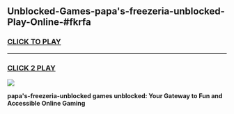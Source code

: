 
## Unblocked-Games-papa's-freezeria-unblocked-Play-Online-#fkrfa
<h3>
<a href="https://premium.freeplayer.one?title=papa's-freezeria-unblocked&ref=27F">CLICK TO PLAY</a></h3>
<hr>

<h3>
<a href="https://premium.freeplayer.one?title=papa's-freezeria-unblocked&ref=27F">CLICK 2 PLAY</a>
  
</h3>

<a href="https://premium.freeplayer.one?title=papa's-freezeria-unblocked&ref=27F"><img src="https://clearcache.store/games.png"></a>


**papa's-freezeria-unblocked games unblocked: Your Gateway to Fun and Accessible Online Gaming**
